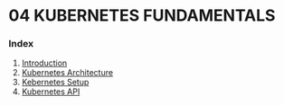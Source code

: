 # 04 KUBERNETES FUNDAMENTALS

### Index

1. [Introduction](4_1.md)
2. [Kubernetes Architecture](4_2.md)
3. [Kebernetes Setup](4_3.md)
4. [Kubernetes API](4_4.md)